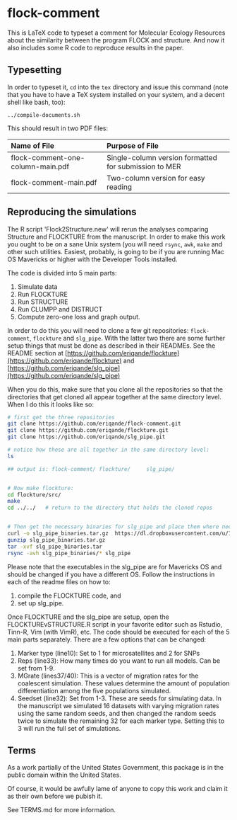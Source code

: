 # flock-comment

This is LaTeX code to typeset a comment for Molecular Ecology Resources
about the similarity between the program FLOCK and structure.  And now it also 
includes some R code to reproduce results in the paper.

## Typesetting
In order to typeset it, `cd` into the `tex` directory and issue this
command (note that you have to have a TeX system installed on your
system, and a decent shell like bash, too):
```
../compile-documents.sh
```
This should result in two PDF files:

| Name of File  | Purpose of File |
| :-------------| :---------------|
| flock-comment-one-column-main.pdf   |  Single-column version formatted for submission to MER |
| flock-comment-main.pdf              |  Two-column version for easy reading                   |


## Reproducing the simulations

The R script 'Flock2Structure.new' will rerun the analyses comparing Structure and FLOCKTURE from the 
manuscript.  In order to make this work you ought to be on a sane Unix system (you will need `rsync`,
`awk`, `make` and other such utilities.  Easiest, probably, is going to
be if you are running Mac OS Mavericks or higher with the Developer Tools installed.

The code is divided into 5 main parts: 

1. Simulate data
2. Run FLOCKTURE
3. Run STRUCTURE
4. Run CLUMPP and DISTRUCT
5. Compute zero-one loss and graph output.  

In order to do this you will need to clone a few git repositories: `flock-comment`, `flockture` and 
`slg_pipe`.  With the latter two there are some further setup things that must be done as described
in their READMEs.  See the README section at 
[https://github.com/eriqande/flockture](https://github.com/eriqande/flockture) and
[https://github.com/eriqande/slg_pipe](https://github.com/eriqande/slg_pipe)

When you do this, make sure that you clone all the repositories so that the directories
that get cloned all appear together at the same directory level.  When I do this it looks like
so:

```sh
# first get the three repositories
git clone https://github.com/eriqande/flock-comment.git
git clone https://github.com/eriqande/flockture.git
git clone https://github.com/eriqande/slg_pipe.git

# notice how these are all together in the same directory level:
ls

## output is: flock-comment/ flockture/     slg_pipe/


# Now make flockture:
cd flockture/src/
make
cd ../../   # return to the directory that holds the cloned repos


# Then get the necessary binaries for slg_pipe and place them where needed
curl -o slg_pipe_binaries.tar.gz  https://dl.dropboxusercontent.com/u/19274778/slg_pipe_binaries.tar.gz
gunzip slg_pipe_binaries.tar.gz 
tar -xvf slg_pipe_binaries.tar 
rsync -avh slg_pipe_binaries/* slg_pipe


```
Please note that the executables in the slg_pipe are for Mavericks OS and should be changed if you have a different OS. Follow the instructions in each of the readme files on how to:

1. compile the FLOCKTURE code, and
2. set up slg_pipe.

Once FLOCKTURE and the slg_pipe are setup, open the FLOCKTUREvSTRUCTURE.R script in your favorite editor such as Rstudio, Tinn-R, Vim (with VimR), etc. The code should be executed for each of the 5 main parts separately. There are a few options that can be changed:

1. Marker type (line10): Set to 1 for microsatellites and 2 for SNPs
2. Reps (line33): How many times do you want to run all models. Can be set from 1-9.
3. MGrate (lines37/40): This is a vector of migration rates for the coalescent simulation. These values determine the amount of population differentiation among the five populations simulated. 
4. Seedset (line32): Set from 1-3. These are seeds for simulating data. In the manuscript we simulated 16 datasets with varying migration rates using the same random seeds, and then changed the random seeds twice to simulate the remaining 32 for each marker type. Setting this to 3 will run the full set of simulations.


## Terms 

As a work partially of the United States Government, this package is in the
public domain within the United States. 

Of course, it would be awfully lame of anyone to copy this work and claim it as their
own before we pubish it.

See TERMS.md for more information.


